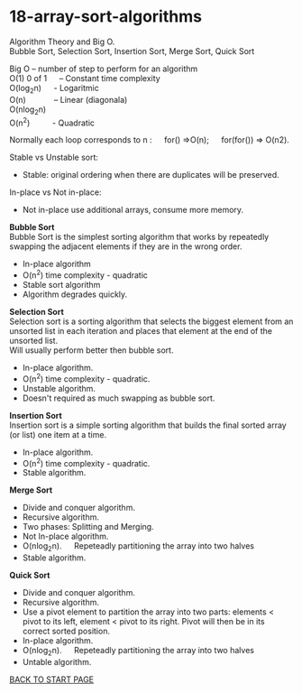 # 18-array-sort-algorithms
Algorithm Theory and Big O.  
Bubble Sort, Selection Sort, Insertion Sort, Merge Sort, Quick Sort

Big O – number of step to perform for an algorithm  
O(1)  0 of 1 &emsp; – Constant time complexity  
O(log<sub>2</sub>n)	&emsp; - Logaritmic  
O(n) &emsp;&emsp;&emsp; – Linear  (diagonala)  
O(nlog<sub>2</sub>n)  
O(n<sup>2</sup>) &emsp; &emsp; - Quadratic

Normally each loop corresponds to n : &emsp;   for() =>O(n); &emsp; for(for()) => O(n2).  
  
Stable vs Unstable sort:  
-  Stable: original ordering when there are duplicates will be preserved. 
 
In-place vs Not in-place:  
-  Not in-place use additional arrays, consume more memory.
  
  
**Bubble Sort**  
  Bubble Sort is the simplest sorting algorithm that works by repeatedly swapping the adjacent elements if they are in the wrong order.  
      
  -  In-place algorithm
  -  O(n<sup>2</sup>) time complexity - quadratic
  -  Stable sort algorithm
  -  Algorithm degrades quickly.
  
**Selection Sort**   
  Selection sort is a sorting algorithm that selects the biggest element from an unsorted list in each iteration and places that element at the end of the unsorted list.   
  Will usually perform better then bubble sort.  
  -  In-place algorithm.
  -  O(n<sup>2</sup>) time complexity - quadratic.
  -  Unstable algorithm.
  -  Doesn't required as much swapping as bubble sort.  
  
  
**Insertion Sort**   
  Insertion sort is a simple sorting algorithm that builds the final sorted array (or list) one item at a time.   
  -  In-place algorithm.
  -  O(n<sup>2</sup>) time complexity - quadratic.
  -  Stable algorithm.
 
 
**Merge Sort**   
  -  Divide and conquer algorithm.
  -  Recursive algorithm.   
  -  Two phases: Splitting and Merging. 
  -  Not In-place algorithm.
  -  O(nlog<sub>2</sub>n). &emsp; Repeteadly partitioning the array into two halves
  -  Stable algorithm.  
 
 
 
**Quick Sort**   
  -  Divide and conquer algorithm.
  -  Recursive algorithm.   
  -  Use a pivot element to partition the array into two parts: elements < pivot to its left, element < pivot to its right. Pivot will then be in its correct sorted position.
  -  In-place algorithm.
  -  O(nlog<sub>2</sub>n). &emsp; Repeteadly partitioning the array into two halves
  -  Untable algorithm.
  




[BACK TO START PAGE](https://github.com/FlorescuAndrei/Start.git)

